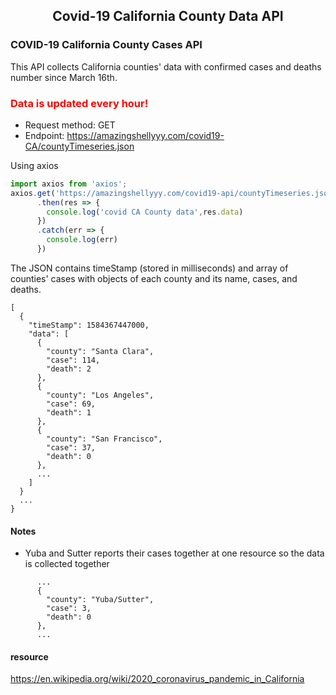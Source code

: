 <div align="center">
  <h2>Covid-19 California County Data API</h2>
</div>

### COVID-19 California County Cases API
This API collects California counties' data with confirmed cases and deaths number since March 16th.

<h3 style="color:red">Data is updated every hour!</h3>

- Request method: GET
- Endpoint: https://amazingshellyyy.com/covid19-CA/countyTimeseries.json

Using axios
```js
import axios from 'axios';
axios.get('https://amazingshellyyy.com/covid19-api/countyTimeseries.json')
      .then(res => {
        console.log('covid CA County data',res.data)
      })
      .catch(err => {
        console.log(err)
      })
```

The JSON contains timeStamp (stored in milliseconds) and array of counties' cases with objects of each county and its name, cases, and deaths.

```
[
  {
    "timeStamp": 1584367447000,
    "data": [
      {
        "county": "Santa Clara",
        "case": 114,
        "death": 2
      },
      {
        "county": "Los Angeles",
        "case": 69,
        "death": 1
      },
      {
        "county": "San Francisco",
        "case": 37,
        "death": 0
      },
      ...
    ]
  }
  ...
}
```
#### Notes
- Yuba and Sutter reports their cases together at one resource so the data is collected together
```
      ...
      {
        "county": "Yuba/Sutter",
        "case": 3,
        "death": 0
      },
      ...
``` 

#### resource
 https://en.wikipedia.org/wiki/2020_coronavirus_pandemic_in_California
